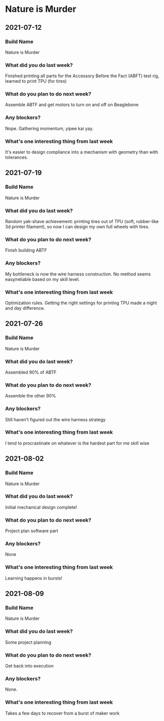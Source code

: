 Nature is Murder
================
2021-07-12
----------
### Build Name
Nature is Murder
### What did you do last week?
Finished printing all parts for the Accessory Before the Fact (ABFT) test rig, learned to print TPU (for tires)
### What do you plan to do next week?
Assemble ABTF and get motors to turn on and off on Beaglebone
### Any blockers?
Nope. Gathering momentum, yipee kai yay.
### What's one interesting thing from last week
It's easier to design compliance into a mechanism with geometry than with tolerances.


2021-07-19
----------
### Build Name
Nature is Murder
### What did you do last week?
Random yak-shave achievement: printing tires out of TPU (soft, rubber-like 3d printer filament), so now I can design my own full wheels with tires.
### What do you plan to do next week?
Finish building ABTF
### Any blockers?
My bottleneck is now the wire harness construction. No method seems easy/reliable based on my skill level.
### What's one interesting thing from last week
Optimization rules. Getting the right settings for printing TPU made a night and day difference.


2021-07-26
----------
### Build Name
Nature is Murder
### What did you do last week?
Assembled 90% of ABTF
### What do you plan to do next week?
Assemble the other 90%
### Any blockers?
Still haven’t figured out the wire harness strategy
### What's one interesting thing from last week
I tend to procrastinate on whatever is the hardest part for me skill wise 


2021-08-02
----------
### Build Name
Nature is Murder
### What did you do last week?
Initial mechanical design complete!
### What do you plan to do next week?
Project plan software part
### Any blockers?
None
### What's one interesting thing from last week
Learning happens in bursts!


2021-08-09
----------
### Build Name
Nature is Murder
### What did you do last week?
Some project planning
### What do you plan to do next week?
Get back into execution
### Any blockers?
None.
### What's one interesting thing from last week
Takes a few days to recover from a burst of maker work

